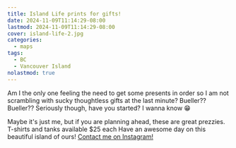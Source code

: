 ```yaml
---
title: Island Life prints for gifts!
date: 2024-11-09T11:14:29-08:00
lastmod: 2024-11-09T11:14:29-08:00
cover: island-life-2.jpg
categories:
  - maps
tags:
  - BC
  - Vancouver Island
nolastmod: true
---
```


Am I the only one feeling the need to get some presents in order so I am not scrambling with sucky thoughtless gifts at the last minute? Bueller?? Bueller?? Seriously though, have you started? I wanna know 😁

<!--more-->

Maybe it's just me, but if you are planning ahead, these are great prezzies. T-shirts and tanks available $25 each
Have an awesome day on this beautiful island of ours! [Contact me on Instagram!](https://www.instagram.com/p/DBema7aS4_4/?hl=en&img_index=1)
